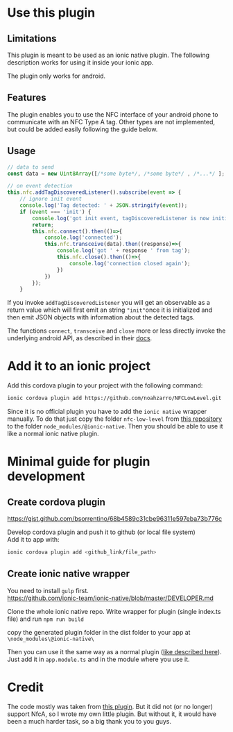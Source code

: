 # Use this plugin

## Limitations

This plugin is meant to be used as an ionic native plugin. The following description works for using it inside your ionic app.

The plugin only works for android.

## Features

The plugin enables you to use the NFC interface of your android phone to communicate with an NFC Type A tag. Other types are not implemented, but could be added easily following the guide below.

## Usage

```typescript
// data to send
const data = new Uint8Array([/*some byte*/, /*some byte*/ , /*...*/ ];

// on event detection
this.nfc.addTagDiscoveredListener().subscribe(event => {
    // ignore init event
    console.log('Tag detected: ' + JSON.stringify(event));
    if (event === 'init') {
        console.log('got init event, tagDiscoveredListener is now initialized');
        return;
        this.nfc.connect().then(()=>{
            console.log('connected');
            this.nfc.transceive(data).then((response)=>{
                console.log('got ' + response ' from tag');
                this.nfc.close().then(()=>{
                    console.log('connection closed again');
                })
            })
        });
    }
```
If you invoke `addTagDiscoveredListener` you will get an observable as a return value which will first emit an string `"init"`once it is initialized and then emit JSON objects with information about the detected tags.

The functions `connect`, `transceive` and `close` more or less directly invoke the underlying android API, as described in their [docs](https://developer.android.com/reference/android/nfc/tech/NfcA).

# Add it to an ionic project

Add this cordova plugin to your project with the following command:

```bash
ionic cordova plugin add https://github.com/noahzarro/NFCLowLevel.git
```

Since it is no official plugin you have to add the `ionic native` wrapper manually. To do that just copy the folder `nfc-low-level` from [this repository](https://github.com/noahzarro/NFCLowLevelIonicNative/tree/master/dist) to the folder `node_modules/@ionic-native`. Then you should be able to use it like a normal ionic native plugin.

# Minimal guide for plugin development

## Create cordova plugin

https://gist.github.com/bsorrentino/68b4589c31cbe96311e597eba73b776c

Develop cordova plugin and push it to github (or local file system)  
Add it to app with:

```bash
ionic cordova plugin add <github_link/file_path>
```

## Create ionic native wrapper

You need to install `gulp` first.  
https://github.com/ionic-team/ionic-native/blob/master/DEVELOPER.md

Clone the whole ionic native repo. Write wrapper for plugin (single index.ts file) and run `npm run build`

copy the generated plugin folder in the dist folder to your app at `\node_modules\@ionic-native\`

Then you can use it the same way as a normal plugin ([like described here](https://ionicframework.com/docs/native/community)). Just add it in `app.module.ts` and in the module where you use it.

# Credit

The code mostly was taken from [this plugin](https://github.com/chariotsolutions/phonegap-nfc). But it did not (or no longer) support NfcA, so I wrote my own little plugin. But without it, it would have been a much harder task, so a big thank you to you guys.